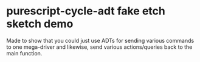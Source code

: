 # purescript-cycle-adt fake etch sketch demo

Made to show that you could just use ADTs for sending various commands to one mega-driver and likewise, send various actions/queries back to the main function.
